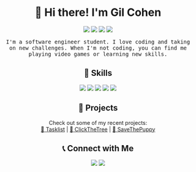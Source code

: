 <h1 align="center">👋 Hi there! I'm Gil Cohen</h1>
<p align="center">
  <img src="https://img.shields.io/badge/Age-24-blue" />
<img src="https://img.shields.io/badge/Languages-Java%20%7C%20Python%20%7CC%20%7C%20C%2B%2B%20%7C%20C%23-orange" />
<img src="https://img.shields.io/badge/Tools-Visual%20Studio%20%7C%20Android%20Studio%20%7C%20IntelliJ%20IDEA%20%7C%20PyCharm-yellow" />
    <img src="https://img.shields.io/badge/Favorite%20Quote-The%20best%20way%20to%20predict%20the%20future%20is%20to%20create%20it.-green" />
</p>
<p align="center">
  <samp>
    I'm a software engineer student. I love coding and taking on new challenges. When I'm not coding, you can find me playing video games or learning new skills. 
  </samp>
</p>
<h2 align="center">🚀 Skills</h2>
<p align="center">
  <img src="https://img.shields.io/badge/-Java-007396?style=flat&logo=java&logoColor=white" />
  <img src="https://img.shields.io/badge/-Python-3776AB?style=flat&logo=python&logoColor=white" />
  <img src="https://img.shields.io/badge/-C-00599C?style=flat&logo=c&logoColor=white" />
  <img src="https://img.shields.io/badge/-C%2B%2B-E34F26?style=flat&logo=c%2B%2B&logoColor=white" />
  <img src="https://img.shields.io/badge/-C%23-239120?style=flat&logo=c-sharp&logoColor=white" />
</p>
<h2 align="center">📂 Projects</h2>
<p align="center">
  Check out some of my recent projects:<br>
  <a href="https://github.com/gilcohen1998/TaskList">📝 Tasklist</a> |
  <a href="https://github.com/gilcohen1998/ClickTheTree">🌳 ClickTheTree</a> |
  <a href="https://github.com/gilcohen1998/SaveThePuppy">🐶 SaveThePuppy</a>

<h2 align="center">📞 Connect with Me</h2>
<p align="center">
  <a href="https://www.linkedin.com/in/gil-cohen-9aaa5a256/"><img src="https://img.shields.io/badge/-LinkedIn-0077B5?style=flat&logo=linkedin&logoColor=white" /></a>
  <a href="mailto:gilc1998@gmail.com"><img src="https://img.shields.io/badge/-Email-D14836?style=flat&logo=gmail&logoColor=white" /></a>


